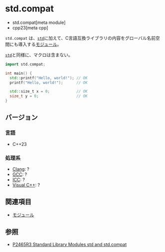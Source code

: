 # std.compat
* std.compat[meta module]
* cpp23[meta cpp]

`std.compat` は、[`std`](std.md)に加えて、C言語互換ライブラリの内容をグローバル名前空間にも導入する[モジュール](/lang/cpp20/modules.md)。

[`std`](std.md)と同様に、マクロは含まない。

```cpp example
import std.compat;

int main() {
  std::printf("Hello, world!"); // OK
  printf("Hello, world!");      // OK

  std::size_t x = 0;            // OK
  size_t y = 0;                 // OK
}
```

## バージョン
### 言語
- C++23

### 処理系
- [Clang](/implementation.md#clang): ?
- [GCC](/implementation.md#gcc): ?
- [ICC](/implementation.md#icc): ?
- [Visual C++](/implementation.md#visual_cpp): ?

## 関連項目
- [モジュール](/lang/cpp20/modules.md)

## 参照
- [P2465R3 Standard Library Modules std and std.compat](https://www.open-std.org/jtc1/sc22/wg21/docs/papers/2022/p2465r3.pdf)
